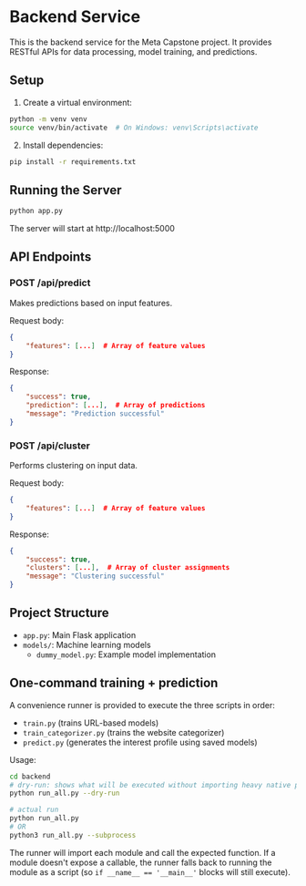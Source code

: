 # Backend Service

This is the backend service for the Meta Capstone project. It provides RESTful APIs for data processing, model training, and predictions.

## Setup

1. Create a virtual environment:

```bash
python -m venv venv
source venv/bin/activate  # On Windows: venv\Scripts\activate
```

2. Install dependencies:

```bash
pip install -r requirements.txt
```

## Running the Server

```bash
python app.py
```

The server will start at http://localhost:5000

## API Endpoints

### POST /api/predict

Makes predictions based on input features.

Request body:

```json
{
    "features": [...]  # Array of feature values
}
```

Response:

```json
{
    "success": true,
    "prediction": [...],  # Array of predictions
    "message": "Prediction successful"
}
```

### POST /api/cluster

Performs clustering on input data.

Request body:

```json
{
    "features": [...]  # Array of feature values
}
```

Response:

```json
{
    "success": true,
    "clusters": [...],  # Array of cluster assignments
    "message": "Clustering successful"
}
```

## Project Structure

-   `app.py`: Main Flask application
-   `models/`: Machine learning models
    -   `dummy_model.py`: Example model implementation

## One-command training + prediction

A convenience runner is provided to execute the three scripts in order:

-   `train.py` (trains URL-based models)
-   `train_categorizer.py` (trains the website categorizer)
-   `predict.py` (generates the interest profile using saved models)

Usage:

```bash
cd backend
# dry-run: shows what will be executed without importing heavy native packages
python run_all.py --dry-run

# actual run
python run_all.py
# OR 
python3 run_all.py --subprocess
```

The runner will import each module and call the expected function. If a module
doesn't expose a callable, the runner falls back to running the module as a
script (so `if __name__ == '__main__'` blocks will still execute).
